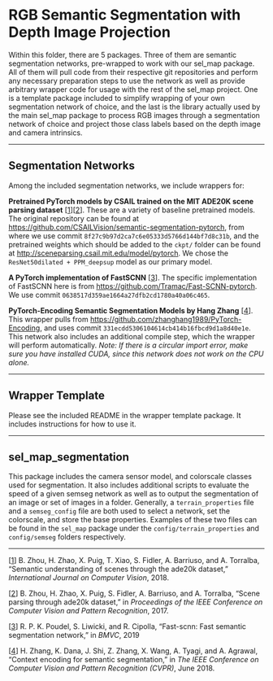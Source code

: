 # RGB Semantic Segmentation with Depth Image Projection

Within this folder, there are 5 packages. Three of them are semantic segmentation networks, pre-wrapped to work with our sel_map package. All of them will pull code from their respective git repositories and perform any necessary preparation steps to use the network as well as provide arbitrary wrapper code for usage with the rest of the sel_map project. One is a template package included to simplify wrapping of your own segmentation network of choice, and the last is the library actually used by the main sel_map package to process RGB images through a segmentation network of choice and project those class labels based on the depth image and camera intrinsics.

---

## Segmentation Networks

Among the included segmentation networks, we include wrappers for:

**Pretrained PyTorch models by CSAIL trained on the MIT ADE20K scene parsing dataset** [[1]][[2]]. These are a variety of baseline pretrained models. The original repository can be found at https://github.com/CSAILVision/semantic-segmentation-pytorch, from where we use commit `8f27c9b97d2ca7c6e05333d5766d144bf7d8c31b`, and the pretrained weights which should be added to the `ckpt/` folder can be found at http://sceneparsing.csail.mit.edu/model/pytorch. We chose the `ResNet50dilated + PPM_deepsup` model as our primary model.

**A PyTorch implementation of FastSCNN** [[3]]. The specific implementation of FastSCNN here is from https://github.com/Tramac/Fast-SCNN-pytorch. We use commit `0638517d359ae1664a27dfb2cd1780a40a06c465`.

**PyTorch-Encoding Semantic Segmentation Models by Hang Zhang** [[4]]. This wrapper pulls from https://github.com/zhanghang1989/PyTorch-Encoding, and uses commit `331ecdd5306104614cb414b16fbcd9d1a8d40e1e`. This network also includes an additional compile step, which the wrapper will perform automatically. *Note: If there is a circular import error, make sure you have installed CUDA, since this network does not work on the CPU alone.*

---

## Wrapper Template

Please see the included README in the wrapper template package. It includes instructions for how to use it.

---

## sel_map_segmentation

This package includes the camera sensor model, and colorscale classes used for segmentation. It also includes additional scripts to evaluate the speed of a given semseg network as well as to output the segmentation of an image or set of images in a folder. Generally, a `terrain_properties` file and a `semseg_config` file are both used to select a network, set the colorscale, and store the base properties. Examples of these two files can be found in the `sel_map` package under the `config/terrain_properties` and `config/semseg` folders respectively.


---

[[1]]  B. Zhou, H. Zhao, X. Puig, T. Xiao, S. Fidler, A. Barriuso, and A. Torralba, “Semantic understanding of scenes through the ade20k dataset,” *International Journal on Computer Vision*, 2018.

[[2]] B. Zhou, H. Zhao, X. Puig, S. Fidler, A. Barriuso, and A. Torralba, “Scene parsing through ade20k dataset,” in *Proceedings of the IEEE Conference on Computer Vision and Pattern Recognition*, 2017.

[[3]] R. P. K. Poudel, S. Liwicki, and R. Cipolla, “Fast-scnn: Fast semantic segmentation network,” in *BMVC*, 2019

[[4]] H. Zhang, K. Dana, J. Shi, Z. Zhang, X. Wang, A. Tyagi, and A. Agrawal, “Context encoding for semantic segmentation,” in *The IEEE Conference on Computer Vision and Pattern Recognition (CVPR)*, June 2018.

[1]: https://arxiv.org/abs/1608.05442
[2]: http://people.csail.mit.edu/bzhou/publication/scene-parse-camera-ready.pdf
[3]: https://arxiv.org/abs/1902.04502
[4]: https://arxiv.org/pdf/1803.08904.pdf
